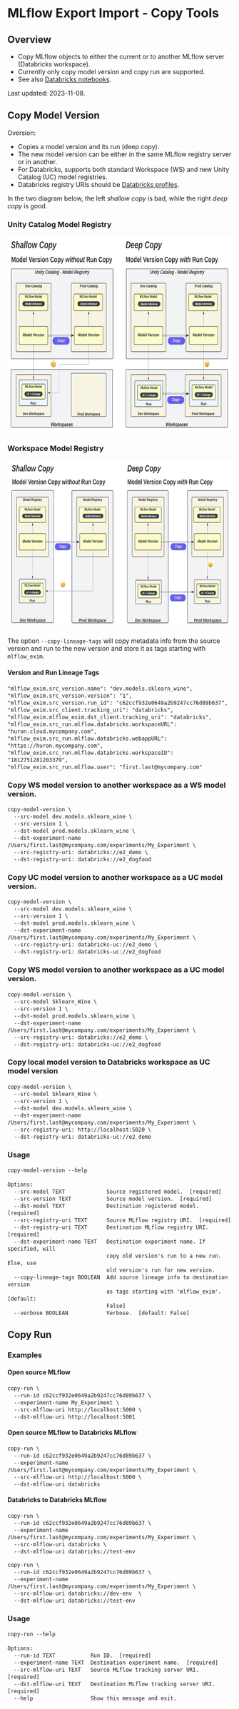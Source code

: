# MLflow Export Import - Copy Tools

## Overview

* Copy MLflow objects to either the current or to another MLflow server (Databricks workspace).
* Currently only copy model version and copy run are supported.
* See also [Databricks notebooks](databricks_notebooks/copy).

Last updated: 2023-11-08.


## Copy Model Version

Oversion:
* Copies a model version and its run (deep copy).
* The new model version can be either in the same MLflow registry server  or in another.
* For Databricks, supports both standard Workspace (WS) and new Unity Catalog (UC) model registries.
* Databricks registry URIs should be [Databricks profiles](https://docs.databricks.com/en/dev-tools/cli/profiles.html).

In the two diagram below, the left _shallow copy_ is bad, while the right _deep copy_ is good.

### Unity Catalog Model Registry

<img src="diagrams/Copy_Model_Version_UC.png" height="440" />

### Workspace Model Registry

<img src="diagrams/Copy_Model_Version_NonUC.png" height="380" />

The option `--copy-lineage-tags` will copy metadata info from the source version and run to the 
new version and store it as tags starting with `mlflow_exim`.

#### Version and Run Lineage Tags

```
"mlflow_exim.src_version.name": "dev.models.sklearn_wine",
"mlflow_exim.src_version.version": "1",
"mlflow_exim.src_version.run_id": "c62ccf932e0649a2b9247cc76d89b637",
"mlflow_exim.src_client.tracking_uri": "databricks",
"mlflow_exim.mlflow_exim.dst_client.tracking_uri": "databricks",
"mlflow_exim.src_run.mlflow.databricks.workspaceURL": "huron.cloud.mycompany.com",
"mlflow_exim.src_run.mlflow.databricks.webappURL": "https://huron.mycompany.com",
"mlflow_exim.src_run.mlflow.databricks.workspaceID": "1812751281203379",
"mlflow_exim.src_run.mlflow.user": "first.last@mycompany.com"
```

### Copy WS model version to another workspace as a WS model version.
```
copy-model-version \
  --src-model dev.models.sklearn_wine \
  --src-version 1 \
  --dst-model prod.models.sklearn_wine \
  --dst-experiment-name  /Users/first.last@mycompany.com/experiments/My_Experiment \
  --src-registry-uri: databricks://e2_demo \
  --dst-registry-uri: databricks://e2_dogfood
```

### Copy UC model version to another workspace as a UC model version.
```
copy-model-version \
  --src-model dev.models.sklearn_wine \
  --src-version 1 \
  --dst-model prod.models.sklearn_wine \
  --dst-experiment-name  /Users/first.last@mycompany.com/experiments/My_Experiment \
  --src-registry-uri: databricks-uc://e2_demo \
  --dst-registry-uri: databricks-uc://e2_dogfood
```

### Copy WS model version to another workspace as a UC model version.
```
copy-model-version \
  --src-model Sklearn_Wine \
  --src-version 1 \
  --dst-model prod.models.sklearn_wine \
  --dst-experiment-name  /Users/first.last@mycompany.com/experiments/My_Experiment \
  --src-registry-uri: databricks://e2_demo \
  --dst-registry-uri: databricks-uc://e2_dogfood
```

### Copy local model version to Databricks workspace as UC model version
```
copy-model-version \
  --src-model Sklearn_Wine \
  --src-version 1 \
  --dst-model dev.models.sklearn_wine \
  --dst-experiment-name  /Users/first.last@mycompany.com/experiments/My_Experiment \
  --src-registry-uri: http://localhost:5020 \
  --dst-registry-uri: databricks-uc://e2_demo
```

### Usage
```
copy-model-version --help

Options:
  --src-model TEXT             Source registered model.  [required]
  --src-version TEXT           Source model version.  [required]
  --dst-model TEXT             Destination registered model.  [required]
  --src-registry-uri TEXT      Source MLflow registry URI.  [required]
  --dst-registry-uri TEXT      Destination MLflow registry URI.  [required]
  --dst-experiment-name TEXT   Destination experiment name. If specified, will
                               copy old version's run to a new run. Else, use
                               old version's run for new version.
  --copy-lineage-tags BOOLEAN  Add source lineage info to destination version
                               as tags starting with 'mlflow_exim'.  [default:
                               False]
  --verbose BOOLEAN            Verbose.  [default: False]
```
## Copy Run

### Examples

#### Open source MLflow
```
copy-run \
  --run-id c62ccf932e0649a2b9247cc76d89b637 \
  --experiment-name My_Experiment \
  --src-mlflow-uri http://localhost:5000 \
  --dst-mlflow-uri http://localhost:5001
```

#### Open source MLflow to Databricks MLflow

```
copy-run \
  --run-id c62ccf932e0649a2b9247cc76d89b637 \
  --experiment-name /Users/first.last@mycompany.com/experiments/My_Experiment \
  --src-mlflow-uri http://localhost:5000 \
  --dst-mlflow-uri databricks
```

#### Databricks to Databricks MLflow

```
copy-run \
  --run-id c62ccf932e0649a2b9247cc76d89b637 \
  --experiment-name /Users/first.last@mycompany.com/experiments/My_Experiment \
  --src-mlflow-uri databricks \
  --dst-mlflow-uri databricks://test-env
```

```
copy-run \
  --run-id c62ccf932e0649a2b9247cc76d89b637 \
  --experiment-name /Users/first.last@mycompany.com/experiments/My_Experiment \
  --src-mlflow-uri databricks://dev-env  \
  --dst-mlflow-uri databricks://test-env
```

### Usage
```
copy-run --help

Options:
  --run-id TEXT           Run ID.  [required]
  --experiment-name TEXT  Destination experiment name.  [required]
  --src-mlflow-uri TEXT   Source MLflow tracking server URI.  [required]
  --dst-mlflow-uri TEXT   Destination MLflow tracking server URI.  [required]
  --help                  Show this message and exit.
```
